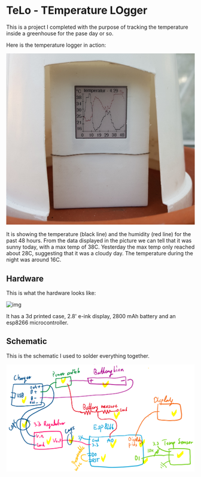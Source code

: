 # TeLo - TEmperature LOgger
This is a project I completed with the purpose of tracking the temperature inside a greenhouse for the pase day or so.

Here is the temperature logger in action:

![img](https://github.com/dumheter/telo/blob/master/demo/in_action.jpg)

It is showing the temperature (black line) and the humidity (red line) for the past 48 hours. From the data displayed in the picture we can tell that it was sunny today, with a max temp of 38C. Yesterday the max temp only reached about 28C, suggesting that it was a cloudy day. The temperature during the night was around 16C.

## Hardware
This is what the hardware looks like:

![img](https://github.com/dumheter/telo/blob/master/demo/hardware.gif)

It has a 3d printed case, 2.8' e-ink display, 2800 mAh battery and an esp8266 microcontroller.

## Schematic
This is the schematic I used to solder everything together.

![img](https://github.com/dumheter/telo/blob/master/demo/schematic.PNG)
